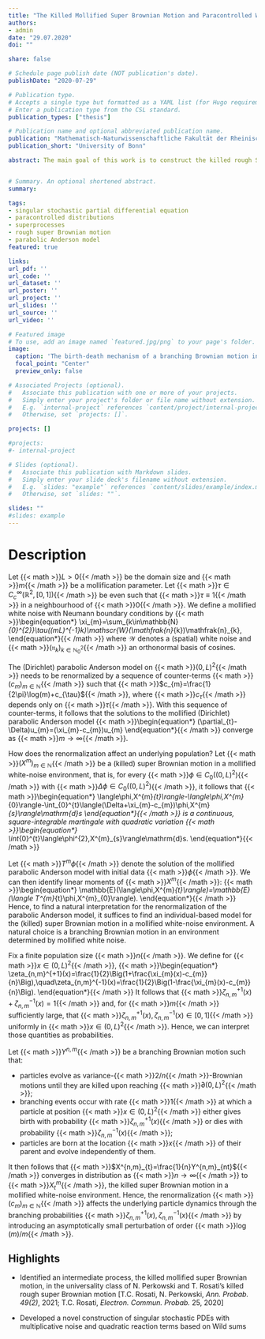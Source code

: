 ```yaml
---
title: "The Killed Mollified Super Brownian Motion and Paracontrolled Wild Sums"
authors:
- admin
date: "29.07.2020"
doi: ""

share: false

# Schedule page publish date (NOT publication's date).
publishDate: "2020-07-29"

# Publication type.
# Accepts a single type but formatted as a YAML list (for Hugo requirements).
# Enter a publication type from the CSL standard.
publication_types: ["thesis"]

# Publication name and optional abbreviated publication name.
publication: "Mathematisch-Naturwissenschaftliche Fakultät der Rheinischen Friedrich-Wilhelms-Universität Bonn"
publication_short: "University of Bonn"

abstract: The main goal of this work is to construct the killed rough Super Brownian Motion, a superprocess in a white noise environment first introduced by Perkowksi and Rosati. To achieve this, we use a Branching Brownian Motion and a novel intermediate process called the killed mollified Super Brownian Motion. Not only does this simplify the construction of Rosati et al., it may also be more aligned with biological intuition. In order to show the uniqueness of the killed rough Super Brownian Motion, we construct a solution to the associated Evolution Equation, a certain Singular Stochastic Partial Differential Equation with a logistic non-linearity. This construction is carried out by introducing what we shall call Paracontrolled Wild sums, a lightweight tool which also yields the approximability of solutions and differentiability with respect to a small parameter in the initial condition.


# Summary. An optional shortened abstract.
summary: 

tags:
- singular stochastic partial differential equation
- paracontrolled distributions
- superprocesses
- rough super Brownian motion
- parabolic Anderson model
featured: true

links:
url_pdf: ''
url_code: ''
url_dataset: ''
url_poster: ''
url_project: ''
url_slides: ''
url_source: ''
url_video: ''

# Featured image
# To use, add an image named `featured.jpg/png` to your page's folder. 
image:
  caption: 'The birth-death mechanism of a branching Brownian motion in a mollified white noise environment'
  focal_point: "Center"
  preview_only: false

# Associated Projects (optional).
#   Associate this publication with one or more of your projects.
#   Simply enter your project's folder or file name without extension.
#   E.g. `internal-project` references `content/project/internal-project/index.md`.
#   Otherwise, set `projects: []`.

projects: []

#projects:
#- internal-project

# Slides (optional).
#   Associate this publication with Markdown slides.
#   Simply enter your slide deck's filename without extension.
#   E.g. `slides: "example"` references `content/slides/example/index.md`.
#   Otherwise, set `slides: ""`.

slides: ""
#slides: example
---
```


# Description

Let {{< math >}}$L>0${{< /math >}} be the domain size and {{< math >}}$m${{< /math >}} be a mollification parameter. Let {{< math >}}$\tau\in C_{c}^{\infty}(\mathbb{R}^{2},[0,1])${{< /math >}} be even such that {{< math >}}$\tau\equiv1${{< /math >}} in a neighbourhood of {{< math >}}$0${{< /math >}}. We define a mollified white noise with Neumann boundary conditions by 
{{< math >}}\begin{equation*}
\xi_{m}=\sum_{k\in\mathbb{N}_{0}^{2}}\tau((mL)^{-1}k)\mathscr{W}(\mathfrak{n}_{k})\mathfrak{n}_{k},
\end{equation*}{{< /math >}}
where $\mathscr{W}$ denotes a (spatial) white noise and {{< math >}}$(\mathfrak{n}_{k})_{k\in\mathbb{N}_{0}^{2}}${{< /math >}} an orthonormal basis of cosines.

The (Dirichlet) parabolic Anderson model on {{< math >}}$(0,L)^{2}${{< /math >}} needs to be renormalized by a sequence of counter-terms {{< math >}}$(c_{m})_{m\in\mathbb{N}}${{< /math >}} such that {{< math >}}$c_{m}=\frac{1}{2\pi}\log(m)+c_{\tau}${{< /math >}}, where {{< math >}}$c_{\tau}${{< /math >}} depends only on {{< math >}}$\tau${{< /math >}}. With this sequence of counter-terms, it follows that the solutions to the mollified (Dirichlet) parabolic Anderson model
{{< math >}}\begin{equation*}
(\partial_{t}-\Delta)u_{m}=(\xi_{m}-c_{m})u_{m}
\end{equation*}{{< /math >}}
converge as {{< math >}}$m\to\infty${{< /math >}}.

How does the renormalization affect an underlying population? Let {{< math >}}$(X^{m})_{m\in\mathbb{N}}${{< /math >}} be a (killed) super Brownian motion in a mollified white-noise environment, that is, for every {{< math >}}$\phi\in C_{0}((0,L)^{2})${{< /math >}} with {{< math >}}$\Delta\phi\in C_{0}((0,L)^{2})${{< /math >}}, it follows that
{{< math >}}\begin{equation*}
\langle\phi,X^{m}_{t}\rangle-\langle\phi,X^{m}_{0}\rangle-\int_{0}^{t}\langle(\Delta+\xi_{m}-c_{m})\phi,X^{m}_{s}\rangle\mathrm{d}s
\end{equation*}{{< /math >}}
is a continuous, square-integrable martingale with quadratic variation
{{< math >}}\begin{equation*}
\int_{0}^{t}\langle\phi^{2},X^{m}_{s}\rangle\mathrm{d}s.
\end{equation*}{{< /math >}}

Let {{< math >}}$T^{m}\phi${{< /math >}} denote the solution of the mollified parabolic Anderson model with initial data {{< math >}}$\phi${{< /math >}}. We can then identify linear moments of {{< math >}}$X^{m}${{< /math >}}:
{{< math >}}\begin{equation*}
\mathbb{E}(\langle\phi,X^{m}_{t}\rangle)=\mathbb{E}(\langle T^{m}_{t}\phi,X^{m}_{0}\rangle).
\end{equation*}{{< /math >}}
Hence, to find a natural interpretation for the renormalization of the parabolic Anderson model, it suffices to find an individual-based model for the (killed) super Brownian motion in a mollified white-noise environment. A natural choice is a branching Brownian motion in an environment determined by mollified white noise.

Fix a finite population size {{< math >}}$n${{< /math >}}. We define for {{< math >}}$x\in(0,L)^{2}${{< /math >}},
{{< math >}}\begin{equation*}
\zeta_{n,m}^{+1}(x)=\frac{1}{2}\Big(1+\frac{\xi_{m}(x)-c_{m}}{n}\Big),\quad\zeta_{n,m}^{-1}(x)=\frac{1}{2}\Big(1-\frac{\xi_{m}(x)-c_{m}}{n}\Big).
\end{equation*}{{< /math >}}
It follows that {{< math >}}$\zeta_{n,m}^{+1}(x)+\zeta_{n,m}^{-1}(x)=1${{< /math >}} and, for {{< math >}}$m${{< /math >}} sufficiently large, that {{< math >}}$\zeta_{n,m}^{+1}(x),\zeta_{n,m}^{-1}(x)\in[0,1]${{< /math >}} uniformly in {{< math >}}$x\in(0,L)^{2}${{< /math >}}. Hence, we can interpret those quantities as probabilities.

Let {{< math >}}$Y^{n,m}${{< /math >}} be a branching Brownian motion such that:

* particles evolve as variance-{{< math >}}$2/n${{< /math >}}-Brownian motions until they are killed upon reaching {{< math >}}$\partial(0,L)^{2}${{< /math >}};
* branching events occur with rate {{< math >}}$1${{< /math >}} at which a particle at position {{< math >}}$x\in(0,L)^{2}${{< /math >}} either gives birth with probability {{< math >}}$\zeta_{n,m}^{+1}(x)${{< /math >}} or dies with probability {{< math >}}$\zeta_{n,m}^{-1}(x)${{< /math >}};
* particles are born at the location {{< math >}}$x${{< /math >}} of their parent and evolve independently of them.

It then follows that {{< math >}}$X^{n,m}_{t}=\frac{1}{n}Y^{n,m}_{nt}${{< /math >}} converges in distribution as {{< math >}}$n\to\infty${{< /math >}} to {{< math >}}$X^{m}_{t}${{< /math >}}, the killed super Brownian motion in a mollified white-noise environment. Hence, the renormalization {{< math >}}$(c_{m})_{m\in\mathbb{N}}${{< /math >}} affects the underlying particle dynamics through the branching probabilities {{< math >}}$\zeta_{n,m}^{+1}(x),\zeta_{n,m}^{-1}(x)${{< /math >}} by introducing an asymptotically small perturbation of order {{< math >}}$\log(m)/m${{< /math >}}.


## Highlights

* Identified an intermediate process, the killed mollified super Brownian motion, in the universality class of N. Perkowski and T. Rosati’s killed rough super Brownian motion [T.C. Rosati, N. Perkowski, *Ann. Probab. 49(2)*, 2021; T.C. Rosati, *Electron. Commun. Probab.* 25, 2020]

* Developed a novel construction of singular stochastic PDEs with multiplicative noise and quadratic reaction terms based on Wild sums


